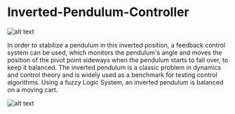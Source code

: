 # Inverted-Pendulum-Controller

![alt text](https://upload.wikimedia.org/wikipedia/commons/thumb/0/00/Cart-pendulum.svg/300px-Cart-pendulum.svg.png)

In order to stabilize a pendulum in this inverted position, a feedback control system can be used, which monitors the pendulum's angle and moves the position of the pivot point sideways when the pendulum starts to fall over, to keep it balanced. The inverted pendulum is a classic problem in dynamics and control theory and is widely used as a benchmark for testing control algorithms. Using a fuzzy Logic System, an inverted pendulum is balanced on a moving cart.


![alt text](https://i.imgur.com/hxPCWx8.png)

